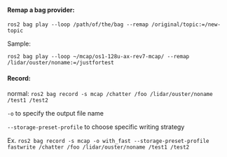 
#### Remap a bag provider:

`ros2 bag play --loop /path/of/the/bag --remap /original/topic:=/new-topic`

Sample:

`ros2 bag play --loop ~/mcap/os1-128u-ax-rev7-mcap/ --remap /lidar/ouster/noname:=/justfortest`

#### Record:

normal:
`ros2 bag record -s mcap /chatter /foo /lidar/ouster/noname /test1 /test2`

`-o` to specify the output file name 

`--storage-preset-profile` to choose specific writing strategy

Ex.
`ros2 bag record -s mcap -o with_fast --storage-preset-profile fastwrite /chatter /foo /lidar/ouster/noname /test1 /test2`
